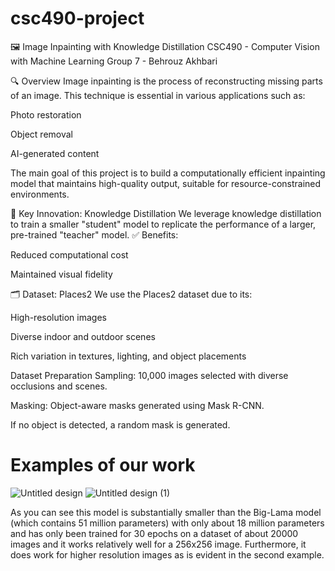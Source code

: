 # csc490-project

🖼️ Image Inpainting with Knowledge Distillation
CSC490 - Computer Vision with Machine Learning
Group 7 - Behrouz Akhbari

🔍 Overview
Image inpainting is the process of reconstructing missing parts of an image. This technique is essential in various applications such as:

Photo restoration

Object removal

AI-generated content

The main goal of this project is to build a computationally efficient inpainting model that maintains high-quality output, suitable for resource-constrained environments.

🚀 Key Innovation: Knowledge Distillation
We leverage knowledge distillation to train a smaller "student" model to replicate the performance of a larger, pre-trained "teacher" model.
✅ Benefits:

Reduced computational cost

Maintained visual fidelity

🗂️ Dataset: Places2
We use the Places2 dataset due to its:

High-resolution images

Diverse indoor and outdoor scenes

Rich variation in textures, lighting, and object placements

Dataset Preparation
Sampling: 10,000 images selected with diverse occlusions and scenes.

Masking: Object-aware masks generated using Mask R-CNN.

If no object is detected, a random mask is generated.

# Examples of our work 

![Untitled design](https://github.com/user-attachments/assets/d4840948-7982-42ec-b88f-5ef9d032b888)
![Untitled design (1)](https://github.com/user-attachments/assets/4eee537a-608d-482a-a527-d70cdaf56494)


As you can see this model is substantially smaller than the Big-Lama model (which contains 51 million parameters) with only about 18 million parameters and has only been trained for 30 epochs on a dataset of about 20000 images and it works relatively well for a 256x256 image.
Furthermore, it does work for higher resolution images as is evident in the second example.


